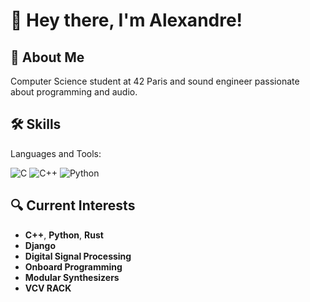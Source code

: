 # 👋 Hey there, I'm Alexandre!

## 🚀 About Me
Computer Science student at 42 Paris and sound engineer passionate about programming and audio.

## 🛠️ Skills
Languages and Tools:

![C](https://img.shields.io/badge/-C-333333?style=flat&logo=c)
![C++](https://img.shields.io/badge/-C++-333333?style=flat&logo=c%2B%2B)
![Python](https://img.shields.io/badge/-Python-333333?style=flat&logo=python)

## 🔍 Current Interests
- **C++**, **Python**, **Rust**
- **Django**
- **Digital Signal Processing**
- **Onboard Programming**
- **Modular Synthesizers**
- **VCV RACK**
